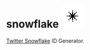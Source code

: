 snowflake ![](./snowflake.svg)
===

[Twitter Snowflake](https://github.com/twitter/snowflake) ID Generator.
